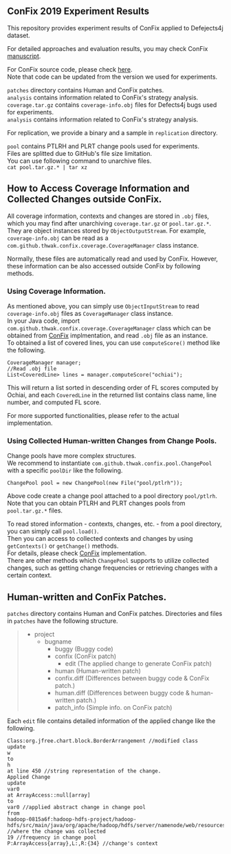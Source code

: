 ## ConFix 2019 Experiment Results
This repository provides experiment results of ConFix applied to Defejects4j dataset.  

For detailed approaches and evaluation results, you may check ConFix [manuscript](https://github.com/thwak/ConFix/wiki/pre-print.pdf).  

For ConFix source code, please check [here](https://github.com/thwak/ConFix).  
Note that code can be updated from the version we used for experiments.  

`patches` directory contains Human and ConFix patches.  
`analysis` contains information related to ConFix's strategy analysis.  
`coverage.tar.gz` contains `coverage-info.obj` files for Defects4j bugs used for experiments.  
`analysis` contains information related to ConFix's strategy analysis.  

For replication, we provide a binary and a sample in `replication` directory.  

`pool` contains PTLRH and PLRT change pools used for experiments.  
Files are splitted due to GitHub's file size limitation.  
You can use following command to unarchive files.  
`cat pool.tar.gz.* | tar xz` 

## How to Access Coverage Information and Collected Changes outside ConFix.

All coverage information, contexts and changes are stored in `.obj` files, which you may find after unarchiving `coverage.tar.gz` or `pool.tar.gz.*`.   
They are object instances stored by `ObjectOutputStream`.
For example, `coverage-info.obj` can be read as a `com.github.thwak.confix.coverage.CoverageManager` class instance.

Normally, these files are automatically read and used by ConFix.
However, these information can be also accessed outside ConFix by following methods.

### Using Coverage Information.  

As mentioned above, you can simply use `ObjectInputStream` to read `coverage-info.obj` files as `CoverageManager` class instance.  
In your Java code, import `com.github.thwak.confix.coverage.CoverageManager` class which can be obtained from [ConFix](https://github.com/thwak/ConFix) implmentation, and read `.obj` file as an instance.  
To obtained a list of covered lines, you can use `computeScore()` method like the following.  

```
CoverageManager manager;
//Read .obj file
List<CoveredLine> lines = manager.computeScore("ochiai");
```

This will return a list sorted in descending order of FL scores computed by Ochiai, and each `CoveredLine` in the returned list contains class name, line number, and computed FL score.  

For more supported functionalities, please refer to the actual implementation.  

### Using Collected Human-written Changes from Change Pools.

Change pools have more complex structures.  
We recommend to instantiate `com.github.thwak.confix.pool.ChangePool` with a specific `poolDir` like the following.  

`ChangePool pool = new ChangePool(new File("pool/ptlrh"));`

Above code create a change pool attached to a pool directory `pool/ptlrh`.  
Note that you can obtain PTLRH and PLRT changes pools from `pool.tar.gz.*` files.  

To read stored information - contexts, changes, etc. - from a pool directory, you can simply call `pool.load()`.  
Then you can access to collected contexts and changes by using `getContexts()` or `getChange()` methods.  
For details, please check [ConFix](https://github.com/thwak/ConFix) implementation.  
There are other methods which `ChangePool` supports to utilize collected changes, such as getting change frequencies or retrieving changes with a certain context.  

## Human-written and ConFix Patches.

`patches` directory contains Human and ConFix patches.
Directories and files in `patches` have the following structure.
> - project
>   - bugname
>     - buggy (Buggy code)
>     - confix (ConFix patch)
>        - edit (The applied change to generate ConFix patch)
>     - human (Human-written patch)
>     - confix.diff (Differences between buggy code & ConFix patch.) 
>     - human.diff (Differences between buggy code & human-written patch.)
>     - patch_info (Simple info. on ConFix patch)

Each `edit` file contains detailed information of the applied change like the following.

```
Class:org.jfree.chart.block.BorderArrangement //modified class
update
w
to
h
at line 450 //string representation of the change.
Applied Change
update
var0
at ArrayAccess::null[array]
to
var0 //applied abstract change in change pool
from
hadoop-0815a6f:hadoop-hdfs-project/hadoop-hdfs/src/main/java/org/apache/hadoop/hdfs/server/namenode/web/resources/NamenodeWebHdfsMethods.java: //where the change was collected
19 //frequency in change pool
P:ArrayAccess{array},L:,R:{34} //change's context
```


